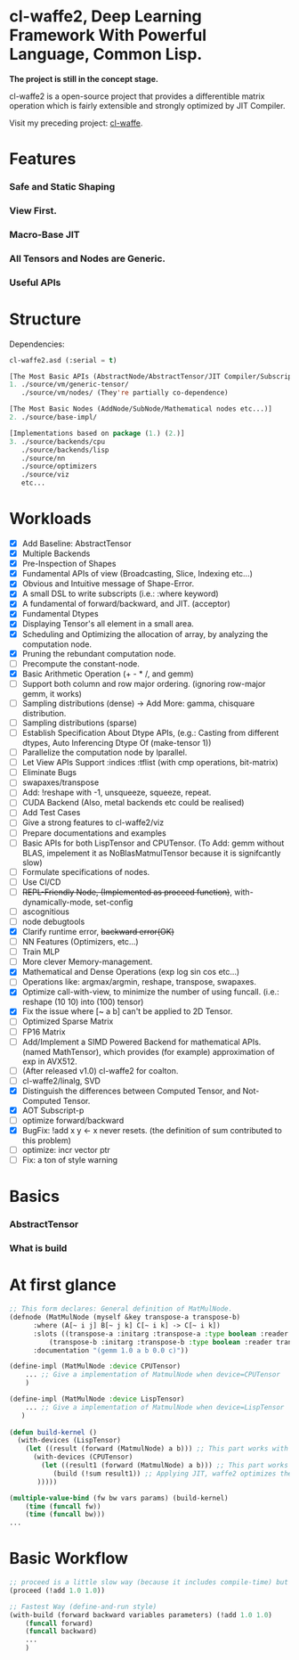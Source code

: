 
# cl-waffe2, Deep Learning Framework With Powerful Language, Common Lisp.

**The project is still in the concept stage.**

cl-waffe2 is a open-source project that provides a differentible matrix operation which is fairly extensible and strongly optimized by JIT Compiler.

Visit my preceding project: [cl-waffe](https://github.com/hikettei/cl-waffe).

# Features

### Safe and Static Shaping

### View First.

### Macro-Base JIT

### All Tensors and Nodes are Generic.

### Useful APIs

# Structure

Dependencies:
```lisp
cl-waffe2.asd (:serial = t)

[The Most Basic APIs (AbstractNode/AbstractTensor/JIT Compiler/Subscript Parser)]
1. ./source/vm/generic-tensor/
   ./source/vm/nodes/ (They're partially co-dependence)

[The Most Basic Nodes (AddNode/SubNode/Mathematical nodes etc...)]
2. ./source/base-impl/

[Implementations based on package (1.) (2.)]
3. ./source/backends/cpu
   ./source/backends/lisp
   ./source/nn
   ./source/optimizers
   ./source/viz
   etc...
```

# Workloads

- [x] Add Baseline: AbstractTensor
- [x] Multiple Backends
- [x] Pre-Inspection of Shapes
- [x] Fundamental APIs of view (Broadcasting, Slice, Indexing etc...)
- [x] Obvious and Intuitive message of Shape-Error.
- [x] A small DSL to write subscripts (i.e.: :where keyword)
- [x] A fundamental of forward/backward, and JIT. (acceptor)
- [x] Fundamental Dtypes
- [x] Displaying Tensor's all element in a small area.
- [x] Scheduling and Optimizing the allocation of array, by analyzing the computation node.
- [x] Pruning the rebundant computation node.
- [ ] Precompute the constant-node.
- [x] Basic Arithmetic Operation (+ - * /, and gemm)
- [ ] Support both column and row major ordering. (ignoring row-major gemm, it works)
- [ ] Sampling distributions (dense) -> Add More: gamma, chisquare distribution.
- [ ] Sampling distributions (sparse)
- [ ] Establish Specification About Dtype APIs, (e.g.: Casting from different dtypes, Auto Inferencing Dtype Of (make-tensor 1))
- [ ] Parallelize the computation node by lparallel.
- [ ] Let View APIs Support :indices :tflist (with cmp operations, bit-matrix)
- [ ] Eliminate Bugs
- [ ] swapaxes/transpose
- [ ] Add: !reshape with -1, unsqueeze, squeeze, repeat.
- [ ] CUDA Backend (Also, metal backends etc could be realised)
- [ ] Add Test Cases
- [ ] Give a strong features to cl-waffe2/viz
- [ ] Prepare documentations and examples
- [ ] Basic APIs for both LispTensor and CPUTensor.  (To Add: gemm without BLAS, impelement it as NoBlasMatmulTensor because it is signifcantly slow)
- [ ] Formulate specifications of nodes.
- [ ] Use Cl/CD
- [ ] ~~REPL-Friendly Node, (Implemented as proceed function)~~, with-dynamically-mode, set-config
- [ ] ascognitious
- [ ] node debugtools
- [x] Clarify runtime error, ~~backward error(OK)~~
- [ ] NN Features (Optimizers, etc...)
- [ ] Train MLP
- [ ] More clever Memory-management.
- [x] Mathematical and Dense Operations (exp log sin cos etc...)
- [ ] Operations like: argmax/argmin, reshape, transpose, swapaxes.
- [x] Optimize call-with-view, to minimize the number of using funcall. (i.e.: reshape (10 10) into (100) tensor)
- [x] Fix the issue where [~ a b] can't be applied to 2D Tensor.
- [ ] Optimized Sparse Matrix
- [ ] FP16 Matrix
- [ ] Add/Implement a SIMD Powered Backend for mathematical APIs. (named MathTensor), which provides (for example) approximation of exp in AVX512.
- [ ] (After released v1.0) cl-waffe2 for coalton.
- [ ] cl-waffe2/linalg, SVD
- [x] Distinguish the differences between Computed Tensor, and Not-Computed Tensor.
- [x] AOT Subscript-p
- [ ] optimize forward/backward
- [x] BugFix: !add x y <- x never resets. (the definition of sum contributed to this problem)
- [ ] optimize: incr vector ptr
- [ ] Fix: a ton of style warning
# Basics

### AbstractTensor

### What is build


# At first glance

```lisp
;; This form declares: General definition of MatMulNode.
(defnode (MatMulNode (myself &key transpose-a transpose-b)
	  :where (A[~ i j] B[~ j k] C[~ i k] -> C[~ i k])
	  :slots ((transpose-a :initarg :transpose-a :type boolean :reader trans-a?)
		  (transpose-b :initarg :transpose-b :type boolean :reader trans-b?))
	  :documentation "(gemm 1.0 a b 0.0 c)"))

(define-impl (MatMulNode :device CPUTensor)
    ... ;; Give a implementation of MatmulNode when device=CPUTensor
    )

(define-impl (MatMulNode :device LispTensor)
    ... ;; Give a implementation of MatmulNode when device=LispTensor
   )
   
(defun build-kernel ()
  (with-devices (LispTensor)
    (let ((result (forward (MatmulNode) a b))) ;; This part works with Lisp
      (with-devices (CPUTensor)
        (let ((result1 (forward (MatmulNode) a b))) ;; This part works with BLAS
           (build (!sum result1)) ;; Applying JIT, waffe2 optimizes the computation node, memory-allocation, thread scheduling, etc...
	   )))))

(multiple-value-bind (fw bw vars params) (build-kernel)
    (time (funcall fw))
    (time (funcall bw)))
...
```

# Basic Workflow

```lisp
;; proceed is a little slow way (because it includes compile-time) but useful for debugging (define-by-run style)
(proceed (!add 1.0 1.0))

;; Fastest Way (define-and-run style)
(with-build (forward backward variables parameters) (!add 1.0 1.0)
    (funcall forward)
    (funcall backward)
    ...
    )
```

